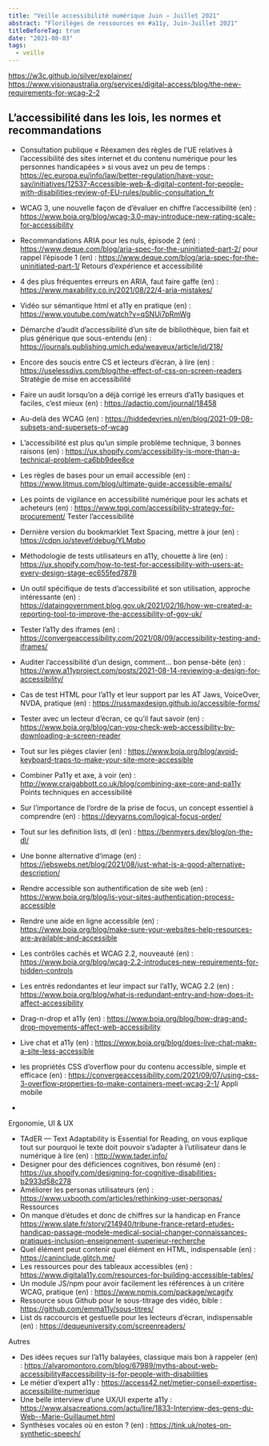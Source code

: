 ```yaml
---
title: "Veille accessibilité numérique Juin – Juillet 2021"
abstract: "Florilèges de ressources en #a11y, Juin-Juillet 2021"
titleBeforeTag: true
date: "2021-08-03"
tags:
  - veille
---
```


https://w3c.github.io/silver/explainer/ 
https://www.visionaustralia.org/services/digital-access/blog/the-new-requirements-for-wcag-2-2 

## L’accessibilité dans les lois, les normes et recommandations

- Consultation publique « Réexamen des règles de l’UE relatives à l’accessibilité des sites internet et du contenu numérique pour les personnes handicapées » si vous avez un peu de temps : https://ec.europa.eu/info/law/better-regulation/have-your-say/initiatives/12537-Accessible-web-&-digital-content-for-people-with-disabilities-review-of-EU-rules/public-consultation_fr 
- WCAG 3, une nouvelle façon de d’évaluer en chiffre l’accessibilité (en) : https://www.boia.org/blog/wcag-3.0-may-introduce-new-rating-scale-for-accessibility 
- Recommandations ARIA pour les nuls, épisode 2 (en) : https://www.deque.com/blog/aria-spec-for-the-uninitiated-part-2/  pour rappel l’épisode 1 (en) : https://www.deque.com/blog/aria-spec-for-the-uninitiated-part-1/ 
Retours d’expérience et accessibilité

- 4 des plus fréquentes erreurs en ARIA, faut faire gaffe (en) : https://www.maxability.co.in/2021/08/22/4-aria-mistakes/ 
- Vidéo sur sémantique html et a11y en pratique (en) : https://www.youtube.com/watch?v=qSNUi7pRmWg 
- Démarche d’audit d’accessibilité d’un site de bibliothèque, bien fait et plus générique que sous-entendu (en) : https://journals.publishing.umich.edu/weaveux/article/id/218/ 
- Encore des soucis entre CS et lecteurs d’écran, à lire (en) : https://uselessdivs.com/blog/the-effect-of-css-on-screen-readers
Stratégie de mise en accessibilité 

- Faire un audit lorsqu’on a déjà corrigé les erreurs d’a11y basiques et faciles, c’est mieux (en) : https://adactio.com/journal/18458 
- Au-delà des WCAG (en) : https://hiddedevries.nl/en/blog/2021-09-08-subsets-and-supersets-of-wcag 
- L’accessibilité est plus qu’un simple problème technique, 3 bonnes raisons (en) : https://ux.shopify.com/accessibility-is-more-than-a-technical-problem-ca6bb9dee8ce 
- Les règles de bases pour un email accessible (en) : https://www.litmus.com/blog/ultimate-guide-accessible-emails/ 
- Les points de vigilance en accessibilité numérique pour les achats et acheteurs (en) : https://www.tpgi.com/accessibility-strategy-for-procurement/ 
Tester l’accessibilité

- Dernière version du bookmarklet Text Spacing, mettre à jour (en) : https://cdpn.io/stevef/debug/YLMqbo 
- Méthodologie de tests utilisateurs en a11y, chouette à lire (en) : https://ux.shopify.com/how-to-test-for-accessibility-with-users-at-every-design-stage-ec655fed7878 
- Un outil spécifique de tests d’accessibilité et son utilisation, approche intéressante (en) : https://dataingovernment.blog.gov.uk/2021/02/16/how-we-created-a-reporting-tool-to-improve-the-accessibility-of-gov-uk/ 
- Tester l’a11y des iframes (en) : https://convergeaccessibility.com/2021/08/09/accessibility-testing-and-iframes/ 
- Auditer l’accessibilité d’un design, comment… bon pense-bête (en) : https://www.a11yproject.com/posts/2021-08-14-reviewing-a-design-for-accessibility/ 
- Cas de test HTML pour l’a11y et leur support par les AT Jaws, VoiceOver, NVDA, pratique (en) : https://russmaxdesign.github.io/accessible-forms/ 
- Tester avec un lecteur d’écran, ce qu’il faut savoir (en) : https://www.boia.org/blog/can-you-check-web-accessibility-by-downloading-a-screen-reader 
- Tout sur les pièges clavier (en) : https://www.boia.org/blog/avoid-keyboard-traps-to-make-your-site-more-accessible 
- Combiner Pa11y et axe, à voir (en) : http://www.craigabbott.co.uk/blog/combining-axe-core-and-pa11y 
Points techniques en accessibilité

- Sur l’importance de l’ordre de la prise de focus, un concept essentiel à comprendre (en) : https://devyarns.com/logical-focus-order/ 
- Tout sur les definition lists, dl (en) : https://benmyers.dev/blog/on-the-dl/ 
- Une bonne alternative d‘image (en) : https://jebswebs.net/blog/2021/08/just-what-is-a-good-alternative-description/ 
- Rendre accessible son authentification de site web (en) : https://www.boia.org/blog/is-your-sites-authentication-process-accessible 
- Rendre une aide en ligne accessible (en) : https://www.boia.org/blog/make-sure-your-websites-help-resources-are-available-and-accessible 
- Les contrôles cachés et WCAG 2.2, nouveauté (en) : https://www.boia.org/blog/wcag-2.2-introduces-new-requirements-for-hidden-controls 
- Les entrés redondantes et leur impact sur l’a11y, WCAG 2.2 (en) : https://www.boia.org/blog/what-is-redundant-entry-and-how-does-it-affect-accessibility 
- Drag-n-drop et a11y (en) : https://www.boia.org/blog/how-drag-and-drop-movements-affect-web-accessibility 
- Live chat et a11y (en) : https://www.boia.org/blog/does-live-chat-make-a-site-less-accessible 
- les propriétés CSS d’overflow pour du contenu accessible, simple et efficace (en) : https://convergeaccessibility.com/2021/09/07/using-css-3-overflow-properties-to-make-containers-meet-wcag-2-1/ 
Appli mobile

- 

Ergonomie, UI & UX

- TAdER — Text Adaptability is Essential for Reading, on vous explique tout sur pourquoi le texte doit pouvoir s’adapter à l’utilisateur dans le numérique à lire (en) : http://www.tader.info/ 
- Designer pour des déficiences cognitives, bon résumé (en) : https://ux.shopify.com/designing-for-cognitive-disabilities-b2933d58c278 
- Améliorer les personas utilisateurs (en) : https://www.uxbooth.com/articles/rethinking-user-personas/ 
Ressources
- On manque d’études et donc de chiffres sur la handicap en France  https://www.slate.fr/story/214940/tribune-france-retard-etudes-handicap-passage-modele-medical-social-changer-connaissances-pratiques-inclusion-enseignement-superieur-recherche 
- Quel élément peut contenir quel élément en HTML, indispensable (en) : https://caninclude.glitch.me/ 
- Les ressources pour des tableaux accessibles (en) : https://www.digitala11y.com/resources-for-building-accessible-tables/ 
- Un module JS/npm pour avoir facilement les références à un critère WCAG, pratique (en) : https://www.npmjs.com/package/wcagify 
- Ressource sous Github pour le sous-titrage des vidéo, bible : https://github.com/emma11y/sous-titres/ 
- List ds raccourcis et gestuelle pour les lecteurs d’écran, indispensable (en) : https://dequeuniversity.com/screenreaders/

Autres

- Des idées reçues sur l’a11y balayées, classique mais bon à rappeler (en) : https://alvaromontoro.com/blog/67989/myths-about-web-accessibility#accessibility-is-for-people-with-disabilities
- Le métier d’expert a11y : https://access42.net/metier-conseil-expertise-accessibilite-numerique 
- Une belle interview d’une UX/UI experte a11y : https://www.alsacreations.com/actu/lire/1833-Interview-des-gens-du-Web--Marie-Guillaumet.html 
- Synthèses vocales où en eston ? (en) : https://tink.uk/notes-on-synthetic-speech/ 
